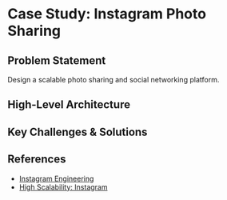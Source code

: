 # Case Study: Instagram Photo Sharing

## Problem Statement
Design a scalable photo sharing and social networking platform.

## High-Level Architecture

## Key Challenges & Solutions

## References
- [Instagram Engineering](https://instagram-engineering.com/)
- [High Scalability: Instagram](http://highscalability.com/blog/2012/4/9/instagram-architecture-facebook-has-just-bought-instagram-fo.html)
